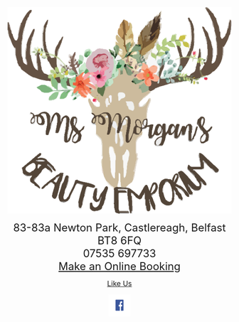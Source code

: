 
  
<p align="center"> 
   <img src="logo.png">
</p>

<p align="center">
 
  
  <font size="5">
     83-83a Newton Park, Castlereagh, Belfast BT8 6FQ <br>
     07535 697733 <br>
    <a href="https://msmorgansbeautyemporium.as.me">Make an Online Booking</a><br>
  </font>
</p>

 <p align="center">
   <font size="3" color="black">
    <a href="https://www.facebook.com/msmorgansbeautyemporium">Like Us</a>
    </font> 
  </p> 
  
  <p align="center">
    <a href="https://www.facebook.com/msmorgansbeautyemporium">
    <img src="fb.png" alt="FaceBook" height="50" width="50">
    </a>
   </p>
   
 
  
  


